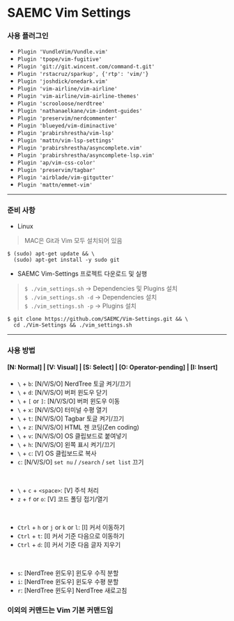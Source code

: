 # SAEMC Vim Settings

### 사용 플러그인

- `Plugin 'VundleVim/Vundle.vim'`  
- `Plugin 'tpope/vim-fugitive'`  
- `Plugin 'git://git.wincent.com/command-t.git'`  
- `Plugin 'rstacruz/sparkup', {'rtp': 'vim/'}`  
- `Plugin 'joshdick/onedark.vim'`  
- `Plugin 'vim-airline/vim-airline'`  
- `Plugin 'vim-airline/vim-airline-themes'`  
- `Plugin 'scrooloose/nerdtree'`  
- `Plugin 'nathanaelkane/vim-indent-guides'`  
- `Plugin 'preservim/nerdcommenter'`  
- `Plugin 'blueyed/vim-diminactive'`  
- `Plugin 'prabirshrestha/vim-lsp'`  
- `Plugin 'mattn/vim-lsp-settings'`  
- `Plugin 'prabirshrestha/asyncomplete.vim'`  
- `Plugin 'prabirshrestha/asyncomplete-lsp.vim'`  
- `Plugin 'ap/vim-css-color'`  
- `Plugin 'preservim/tagbar'`  
- `Plugin 'airblade/vim-gitgutter'`  
- `Plugin 'mattn/emmet-vim'`  

---

### 준비 사항

- Linux  
> MAC은 Git과 Vim 모두 설치되어 있음
```
$ (sudo) apt-get update && \
  (sudo) apt-get install -y sudo git
```

- SAEMC Vim-Settings 프로젝트 다운로드 및 실행  
> `$ ./vim_settings.sh` -> Dependencies 및 Plugins 설치  
> `$ ./vim_settings.sh -d` -> Dependencies 설치  
> `$ ./vim_settings.sh -p` -> Plugins 설치  
```
$ git clone https://github.com/SAEMC/Vim-Settings.git && \
  cd ./Vim-Settings && ./vim_settings.sh
```

---

### 사용 방법

#### [N: Normal] | [V: Visual] | [S: Select] | [O: Operator-pending] | [I: Insert]

- `\` + `b`: [N/V/S/O] NerdTree 토글 켜기/끄기  
- `\` + `d`: [N/V/S/O] 버퍼 윈도우 닫기  
- `\` + `[` or `]`: [N/V/S/O] 버퍼 윈도우 이동  
- `\` + `x`: [N/V/S/O] 터미널 수평 열기  
- `\` + `t`: [N/V/S/O] Tagbar 토글 켜기/끄기  
- `\` + `z`: [N/V/S/O] HTML 젠 코딩(Zen coding)  
- `\` + `v`: [N/V/S/O] OS 클립보드로 붙여넣기  
- `\` + `h`: [N/V/S/O] 왼쪽 표시 켜기/끄기  
- `\` + `c`: [V] OS 클립보드로 복사  
- `c`: [N/V/S/O] `set nu` / `/search` / `set list` 끄기  

<br/>

- `\` + `c` + `<space>`: [V] 주석 처리  
- `z` + `f` or `o`: [V] 코드 폴딩 접기/열기  

<br/>

- `Ctrl` + `h` or `j` or `k` or `l`: [I] 커서 이동하기  
- `Ctrl` + `t`: [I] 커서 기준 다음으로 이동하기  
- `Ctrl` + `d`: [I] 커서 기준 다음 글자 지우기  

<br/>

- `s`: [NerdTree 윈도우] 윈도우 수직 분할  
- `i`: [NerdTree 윈도우] 윈도우 수평 분할  
- `r`: [NerdTree 윈도우] NerdTree 새로고침  

### 이외의 커맨드는 Vim 기본 커맨드임  

<br/>
